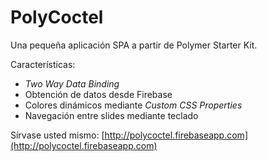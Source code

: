 # PolyCoctel

Una pequeña aplicación SPA a partir de Polymer Starter Kit.

Características:

- _Two Way Data Binding_
- Obtención de datos desde Firebase
- Colores dinámicos mediante _Custom CSS Properties_
- Navegación entre slides mediante teclado

Sírvase usted mismo: [http://polycoctel.firebaseapp.com](http://polycoctel.firebaseapp.com)
